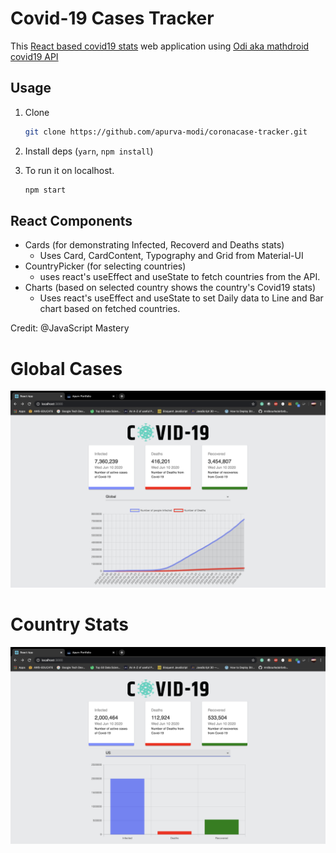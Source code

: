 # Covid-19 Cases Tracker

This [React based covid19 stats](https://covid-19-74e56.web.app/) web application using
[Odi aka mathdroid covid19 API](https://github.com/mathdroid)

## Usage

1. Clone

   ```bash
   git clone https://github.com/apurva-modi/coronacase-tracker.git
   ```

2. Install deps (`yarn`, `npm install`)

3. To run it on localhost.

   ```bash
   npm start
   ```

## React Components

- Cards (for demonstrating Infected, Recoverd and Deaths stats)
  - Uses Card, CardContent, Typography and Grid from Material-UI
- CountryPicker (for selecting countries)
  - uses react's useEffect and useState to fetch countries from the API.
- Charts (based on selected country shows the country's Covid19 stats)
  - Uses react's useEffect and useState to set Daily data to Line and Bar chart based on fetched countries.

Credit: @JavaScript Mastery

# Global Cases

![alt text](assests/global.png "country picker as global")

# Country Stats

![alt text](assests/usa.png "USA covid case stats")
